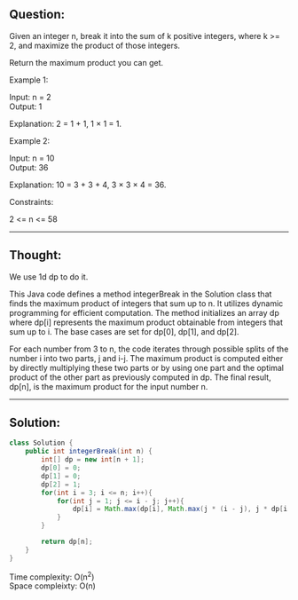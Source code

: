 ## Question:

Given an integer n, break it into the sum of k positive integers, where k >= 2, and maximize the product of those integers.  

Return the maximum product you can get.  

Example 1:  

Input: n = 2  
Output: 1  

Explanation: 2 = 1 + 1, 1 × 1 = 1.  

Example 2:  

Input: n = 10  
Output: 36  

Explanation: 10 = 3 + 3 + 4, 3 × 3 × 4 = 36.  
 
Constraints:  

2 <= n <= 58  

---
## Thought:
We use 1d dp to do it.

This Java code defines a method integerBreak in the Solution class that finds the maximum product of integers that sum up to n. It utilizes dynamic programming for efficient computation. The method initializes an array dp where dp[i] represents the maximum product obtainable from integers that sum up to i. The base cases are set for dp[0], dp[1], and dp[2].  

For each number from 3 to n, the code iterates through possible splits of the number i into two parts, j and i-j. The maximum product is computed either by directly multiplying these two parts or by using one part and the optimal product of the other part as previously computed in dp. The final result, dp[n], is the maximum product for the input number n.

---
## Solution:
```Java
class Solution {
    public int integerBreak(int n) {
        int[] dp = new int[n + 1];
        dp[0] = 0;
        dp[1] = 0;
        dp[2] = 1;
        for(int i = 3; i <= n; i++){
            for(int j = 1; j <= i - j; j++){
                dp[i] = Math.max(dp[i], Math.max(j * (i - j), j * dp[i - j]));
            }
        }

        return dp[n];
    }
}
```
Time complexity: O(n<sup>2</sup>)  
Space compleixty: O(n)
